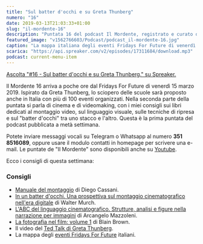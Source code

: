 ```yaml
---
title: "Sul batter d'occhi e su Greta Thunberg"
numero: "16"
date: 2019-03-13T21:03:33+01:00
slug: "il-mordente-16"
description: "Puntata 16 del podcast Il Mordente, registrato e curato da Riccardo Palombo."
featured_image: "v1562766603/Podcast/podcast_il-mordente-16.jpg"
caption: "La mappa italiana degli eventi Fridays For Future di venerdì 15 marzo. Sono previsti più di 100 scioperi organizzati."
scarica: "https://api.spreaker.com/v2/episodes/17311684/download.mp3"
podcast: current-menu-item
---
```


<a class="spreaker-player" href="https://www.spreaker.com/episode/17311684" data-resource="episode_id=17311684" data-width="100%" data-height="200" data-theme="light" data-playlist="false" data-playlist-continuous="false" data-autoplay="false" data-live-autoplay="false" data-chapters-image="true" data-episode-image-position="right" data-hide-logo="false" data-hide-likes="false" data-hide-comments="false" data-hide-sharing="false" data-hide-download="true" >Ascolta "#16 - Sul batter d&#39;occhi e su Greta Thunberg." su Spreaker.</a>

Il Mordente 16 arriva a poche ore dal Fridays For Future di venerdì 15 marzo 2019. Ispirato da Greta Thunberg, lo sciopero delle scuole sarà proposto anche in Italia con più di 100 eventi organizzati. Nella seconda parte della puntata si parla di cinema e di videomaking, con i miei consigli sui libri dedicati al montaggio video, sul linguaggio visuale, sulle tecniche di ripresa e sul "batter d'occhi" tra uno stacco e l'altro. Questa è la prima puntata del podcast pubblicata a metà settimana.

Potete inviare messaggi vocali su Telegram o Whatsapp al numero **351 8516089**, oppure usare il modulo contatti in homepage per scrivere una e-mail. Le puntate de "Il Mordente" sono disponibili anche su <a class="text-info" title="Canale Youtube Riccardo Palombo" href="https://www.youtube.com/riccardopalombo">Youtube</a>.

Ecco i consigli di questa settimana:

### Consigli
<ul>
<li><a class="text-info" href="https://amzn.to/2T49rhh" target="_blank" rel="noopener" rel="nofollow" title="Vedi il libro Manuale del montaggio">Manuale del montaggio</a> di Diego Cassani.</li>
<li><a class="text-info" href="https://amzn.to/2CkuHtP" target="_blank" rel="noopener" rel="nofollow" title="Vedi il libro In un batter d'occhi">In un batter d'occhi. Una prospettiva sul montaggio cinematografico nell'era digitale</a> di Walter Murch.</li>
<li><a class="text-info" href="https://amzn.to/2Cm8NpU" target="_blank" rel="noopener" rel="nofollow" title="Vedi il libro L'ABC del linguaggio cinematografico. Strutture, analisi e figure nella narrazione per immagini ">L'ABC del linguaggio cinematografico. Strutture, analisi e figure nella narrazione per immagini</a> di Arcangelo Mazzoleni.</li>
<li><a class="text-info" href="https://amzn.to/2EYygWX" target="_blank" rel="noopener" rel="nofollow" title="Vedi il libro La fotografia nel film: Volume 1">La fotografia nel film: volume 1</a> di Blain Brown.</li>
<li>Il video del <a class="text-info" href="https://www.ted.com/talks/greta_thunberg_the_disarming_case_to_act_right_now_on_climate" target="_blank" rel="noopener" title="Ted Talk di Greta Thunberg">Ted Talk di Greta Thunberg</a>.</li>
<li>La mappa degli <a class="text-info" href="https://www.fridaysforfuture.org/events/map" target="_blank" rel="noopener" title="Eventi Fridays for Future">eventi Fridays For Future</a> italiani.</li>
</ul>